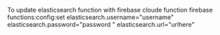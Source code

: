 To update elasticsearch function with firebase cloude function
firebase functions:config:set elasticsearch.username="username" elasticsearch.password="password " elasticsearch.url="urlhere"
